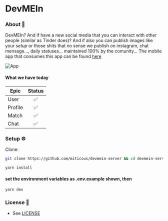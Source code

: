 # DevMEIn
### About 📖

DevMEIn? And if have a new social media that you can interact with other people (similar as Tinder does)? And if also you can publish images like
your *setup* or those shits that no sense we publish on instagram, chat mensage..., daily statuses...
  maintained 100% by the comunity... The mobile app that consumes this app can be found [here](https://github.com/miticous/devmein-server)


![App](docs/images)


#### What we have today
| Epic                                                       | Status                                                                                                                                                                                       |
| -------------------------------------------------------- | :---------------------------------------------------------------------------------------------------------------------------------------------------------------------------------------------: |
|  User                                                       |          ✅                 |
|  Profile                                                    |          ✅                 |
|  Match                                                      |          ✅                 |
|  Chat                                                       |          ✅                 |

### Setup ⚙️

Clone:

```sh
git clone https://github.com/miticous/devmein-server && cd devmein-server
```
```sh
yarn install
```
#### set the environment variables as .env.example shown, then
```sh
yarn dev
```

### License 📓

- See [LICENSE](/LICENSE)
